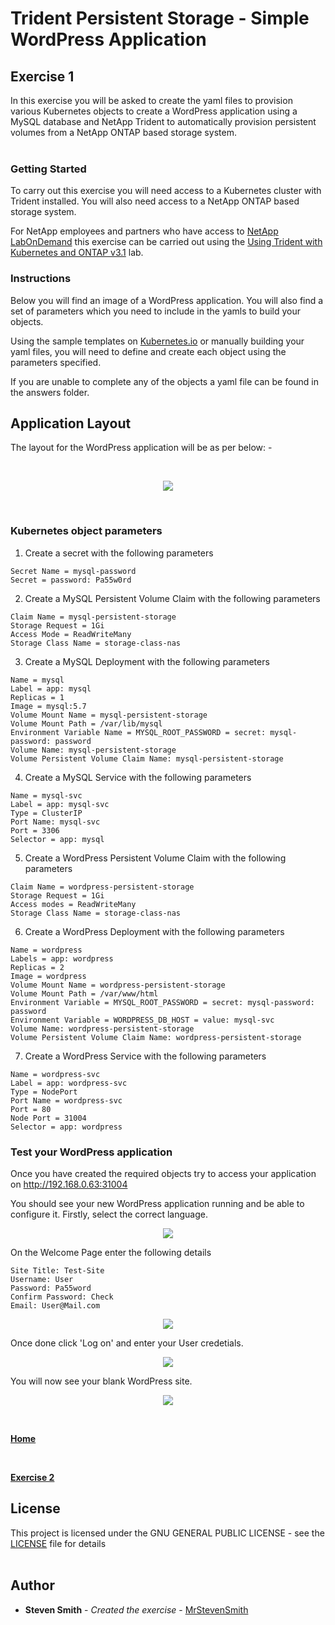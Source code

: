 # Trident Persistent Storage - Simple WordPress Application

## Exercise 1

In this exercise you will be asked to create the yaml files to provision various Kubernetes objects to create a WordPress application using a MySQL database and NetApp Trident to automatically provision persistent volumes from a NetApp ONTAP based storage system.
<br />
<br />

### Getting Started

To carry out this exercise you will need access to a Kubernetes cluster with Trident installed.  You will also need access to a NetApp ONTAP based storage system.

For NetApp employees and partners who have access to [NetApp LabOnDemand](https://labondemand.netapp.com/) this exercise can be carried out using the [Using Trident with Kubernetes and ONTAP v3.1](https://labondemand.netapp.com/lab/sl10556) lab.

### Instructions

Below you will find an image of a WordPress application.  You will also find a set of parameters which you need to include in the yamls to build your objects.

Using the sample templates on [Kubernetes.io](https://kubernetes.io/docs/concepts/workloads/pods/pod-overview/#pod-templates) or manually building your yaml files, you will need to define and create each object using the parameters specified.

If you are unable to complete any of the objects a yaml file can be found in the answers folder.

## Application Layout

The layout for the WordPress application will be as per below: -

<br />

<p align="center">
<img src="https://github.com/MrStevenSmith/Trident-WordPress-Application/blob/master/images/Trident-WordPress.png">
</p>

<br />

### Kubernetes object parameters

1. Create a secret with the following parameters<br />
```
Secret Name = mysql-password
Secret = password: Pa55w0rd
```

2. Create a MySQL Persistent Volume Claim with the following parameters
```
Claim Name = mysql-persistent-storage
Storage Request = 1Gi
Access Mode = ReadWriteMany
Storage Class Name = storage-class-nas
```

3. Create a MySQL Deployment with the following parameters
```
Name = mysql
Label = app: mysql
Replicas = 1
Image = mysql:5.7
Volume Mount Name = mysql-persistent-storage
Volume Mount Path = /var/lib/mysql
Environment Variable Name = MYSQL_ROOT_PASSWORD = secret: mysql-password: password
Volume Name: mysql-persistent-storage
Volume Persistent Volume Claim Name: mysql-persistent-storage
```

4. Create a MySQL Service with the following parameters
```
Name = mysql-svc
Label = app: mysql-svc
Type = ClusterIP
Port Name: mysql-svc
Port = 3306
Selector = app: mysql
```

5. Create a WordPress Persistent Volume Claim with the following parameters
```
Claim Name = wordpress-persistent-storage
Storage Request = 1Gi
Access modes = ReadWriteMany
Storage Class Name = storage-class-nas
```

6. Create a WordPress Deployment with the following parameters
```
Name = wordpress
Labels = app: wordpress
Replicas = 2
Image = wordpress
Volume Mount Name = wordpress-persistent-storage
Volume Mount Path = /var/www/html
Environment Variable = MYSQL_ROOT_PASSWORD = secret: mysql-password: password
Environment Variable = WORDPRESS_DB_HOST = value: mysql-svc
Volume Name: wordpress-persistent-storage
Volume Persistent Volume Claim Name: wordpress-persistent-storage
```

7. Create a WordPress Service with the following parameters
```
Name = wordpress-svc
Label = app: wordpress-svc
Type = NodePort
Port Name = wordpress-svc
Port = 80
Node Port = 31004
Selector = app: wordpress
```

### Test your WordPress application

Once you have created the required objects try to access your application on http://192.168.0.63:31004

You should see your new WordPress application running and be able to configure it.  Firstly, select the correct language.

<p align="center">
<img src="https://github.com/MrStevenSmith/Trident-WordPress-Application/blob/master/images/language.png">
</p>

On the Welcome Page enter the following details

```
Site Title: Test-Site
Username: User
Password: Pa55word
Confirm Password: Check
Email: User@Mail.com
```

<p align="center">
<img src="https://github.com/MrStevenSmith/Trident-WordPress-Application/blob/master/images/welcome.png">
</p>

Once done click 'Log on' and enter your User credetials.

<p align="center">
<img src="https://github.com/MrStevenSmith/Trident-WordPress-Application/blob/master/images/login.png">
</p>

You will now see your blank WordPress site.

<p align="center">
<img src="https://github.com/MrStevenSmith/Trident-WordPress-Application/blob/master/images/test-site.png">
</p>
<br />

**[Home](https://github.com/MrStevenSmith/Trident-WordPress-Application)**

<br />

**[Exercise 2](https://github.com/MrStevenSmith/Trident-WordPress-Application/tree/master/exercise%202)**

## License

This project is licensed under the GNU GENERAL PUBLIC LICENSE - see the [LICENSE](https://github.com/MrStevenSmith/Trident-WordPress-Application/blob/master/LICENSE) file for details
<br />
<br />
## Author

* **Steven Smith** - *Created the exercise* - [MrStevenSmith](https://github.com/MrStevenSmith)